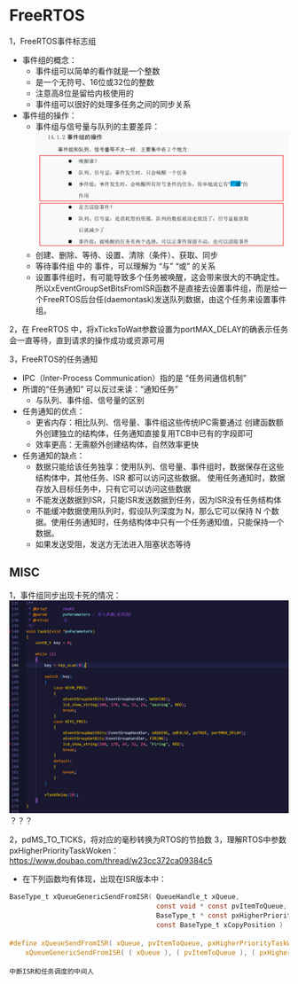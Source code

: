 # FreeRTOS

1，FreeRTOS事件标志组

- 事件组的概念：
  - 事件组可以简单的看作就是一个整数
  - 是一个无符号、16位或32位的整数
  - 注意高8位是留给内核使用的
  - 事件组可以很好的处理多任务之间的同步关系
- 事件组的操作：
  - 事件组与信号量与队列的主要差异：![alt text](事件组与信号量与队列的主要差异-1.png)
  - 创建、删除、等待、设置、清除（条件）、获取、同步
  - 等待事件组 中的 事件，可以理解为 “与” “或” 的关系
  - 设置事件组时，有可能导致多个任务被唤醒，这会带来很大的不确定性。
    所以xEventGroupSetBitsFromISR函数不是直接去设置事件组，而是给一个FreeRTOS后台任(daemontask)发送队列数据，由这个任务来设置事件组。

2，在 FreeRTOS 中，将xTicksToWait参数设置为portMAX_DELAY的确表示任务会一直等待，直到请求的操作成功或资源可用

3，FreeRTOS的任务通知

- IPC（Inter-Process Communication）指的是 “任务间通信机制”
- 所谓的“任务通知” 可以反过来读：“通知任务”
  - 与队列、事件组、信号量的区别
- 任务通知的优点：
  - 更省内存：相比队列、信号量、事件组这些传统IPC需要通过 创建函数额外创建独立的结构体，任务通知直接复用TCB中已有的字段即可
  - 效率更高：无需额外创建结构体，自然效率更快
- 任务通知的缺点：
  - 数据只能给该任务独享：使用队列、信号量、事件组时，数据保存在这些结构体中，其他任务、ISR 都可以访问这些数据。
    使用任务通知时，数据存放入目标任务中，只有它可以访问这些数据
  - 不能发送数据到ISR，只能ISR发送数据到任务，因为ISR没有任务结构体
  - 不能缓冲数据使用队列时，假设队列深度为 N，那么它可以保持 N 个数据。使用任务通知时，任务结构体中只有一个任务通知值，只能保持一个数据。
  - 如果发送受阻，发送方无法进入阻塞状态等待

## MISC

1，事件组同步出现卡死的情况：
![alt text]({EAC521BF-3667-47F4-BA2F-B64F72C5E75F}.png)？？？

2，pdMS_TO_TICKS，将对应的毫秒转换为RTOS的节拍数
3，理解RTOS中参数pxHigherPriorityTaskWoken：<https://www.doubao.com/thread/w23cc372ca09384c5>

- 在下列函数均有体现，出现在ISR版本中：

```c
BaseType_t xQueueGenericSendFromISR( QueueHandle_t xQueue,
                                     const void * const pvItemToQueue,
                                     BaseType_t * const pxHigherPriorityTaskWoken,
                                     const BaseType_t xCopyPosition )

#define xQueueSendFromISR( xQueue, pvItemToQueue, pxHigherPriorityTaskWoken ) \
    xQueueGenericSendFromISR( ( xQueue ), ( pvItemToQueue ), ( pxHigherPriorityTaskWoken ), queueSEND_TO_BACK )
  
中断ISR和任务调度的中间人
```
